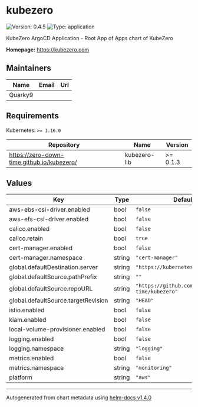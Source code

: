 # kubezero

![Version: 0.4.5](https://img.shields.io/badge/Version-0.4.5-informational?style=flat-square) ![Type: application](https://img.shields.io/badge/Type-application-informational?style=flat-square)

KubeZero ArgoCD Application - Root App of Apps chart of KubeZero

**Homepage:** <https://kubezero.com>

## Maintainers

| Name | Email | Url |
| ---- | ------ | --- |
| Quarky9 |  |  |

## Requirements

Kubernetes: `>= 1.16.0`

| Repository | Name | Version |
|------------|------|---------|
| https://zero-down-time.github.io/kubezero/ | kubezero-lib | >= 0.1.3 |

## Values

| Key | Type | Default | Description |
|-----|------|---------|-------------|
| aws-ebs-csi-driver.enabled | bool | `false` |  |
| aws-efs-csi-driver.enabled | bool | `false` |  |
| calico.enabled | bool | `false` |  |
| calico.retain | bool | `true` |  |
| cert-manager.enabled | bool | `false` |  |
| cert-manager.namespace | string | `"cert-manager"` |  |
| global.defaultDestination.server | string | `"https://kubernetes.default.svc"` |  |
| global.defaultSource.pathPrefix | string | `""` |  |
| global.defaultSource.repoURL | string | `"https://github.com/zero-down-time/kubezero"` |  |
| global.defaultSource.targetRevision | string | `"HEAD"` |  |
| istio.enabled | bool | `false` |  |
| kiam.enabled | bool | `false` |  |
| local-volume-provisioner.enabled | bool | `false` |  |
| logging.enabled | bool | `false` |  |
| logging.namespace | string | `"logging"` |  |
| metrics.enabled | bool | `false` |  |
| metrics.namespace | string | `"monitoring"` |  |
| platform | string | `"aws"` |  |

----------------------------------------------
Autogenerated from chart metadata using [helm-docs v1.4.0](https://github.com/norwoodj/helm-docs/releases/v1.4.0)
